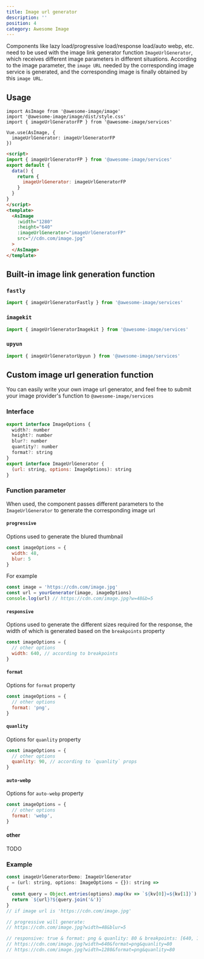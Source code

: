 ```yaml
---
title: Image url generator
description: ''
position: 4
category: Awesome Image
---
```


Components like lazy load/progressive load/response load/auto webp, etc. need to be used with the image link generator function `ImageUrlGenerator`, which receives different image parameters in different situations. According to the image parameter, the `image URL` needed by the corresponding image service is generated, and the corresponding image is finally obtained by this `image URL`.

## Usage

<code-group>

  <code-block label="Global" active>

  ```js[main.js]
  import AsImage from '@awesome-image/image'
  import '@awesome-image/image/dist/style.css'
  import { imageUrlGeneratorFP } from '@awesome-image/services'

  Vue.use(AsImage, {
    imageUrlGenerator: imageUrlGeneratorFP 
  })

  ```
  </code-block>

  <code-block label="Local">

  ```html
  <script>
  import { imageUrlGeneratorFP } from '@awesome-image/services'
  export default {
    data() {
      return {
        imageUrlGenerator: imageUrlGeneratorFP
      }
    }
  }
  </script>
  <template>
    <AsImage
      :width="1280"
      :height="640"
      :imageUrlGenerator="imageUrlGeneratorFP"
      src="//cdn.com/image.jpg"
    >
    </AsImage>
  </template>
  ```
  </code-block>

</code-group>

## Built-in image link generation function
### `fastly`
```js
import { imageUrlGeneratorFastly } from '@awesome-image/services'
```
### `imagekit`
```js
import { imageUrlGeneratorImagekit } from '@awesome-image/services'
```
### `upyun`
```js
import { imageUrlGeneratorUpyun } from '@awesome-image/services'
```

## Custom image url generation function
You can easily write your own image url generator, and feel free to submit your image provider's function to `@awesome-image/services`
### Interface
```js
export interface ImageOptions {
  width?: number
  height?: number
  blur?: number
  quantity?: number
  format?: string
}
export interface ImageUrlGenerator {
  (url: string, options: ImageOptions): string
}

```

### Function parameter
When used, the component passes different parameters to the `ImageUrlGenerator` to generate the corresponding image url
#### `progressive`
Options used to generate the blured thumbnail
````js
const imageOptions = {
  width: 48,
  blur: 5
}
````
For example
```js
const image = 'https://cdn.com/image.jpg'
const url = yourGenerator(image, imageOptions) 
console.log(url) // https://cdn.com/image.jpg?w=48&b=5
```

#### `responsive`
Options used to generate the different sizes required for the response, the width of which is generated based on the `breakpoints` property
````js
const imageOptions = {
  // other options
  width: 640, // according to breakpoints
}
````
#### `format` 
Options for `format` property
````js
const imageOptions = {
  // other options
  format: 'png',
}
````

#### `quanlity`
Options for `quanlity` property
````js
const imageOptions = {
  // other options
  quanlity: 90, // according to `quanlity` props
}
````

#### `auto-webp`
Options for `auto-webp` property
````js
const imageOptions = {
  // other options
  format: 'webp',
}
````

#### other
TODO

### Example
```js
const imageUrlGeneratorDemo: ImageUrlGenerator
  = (url: string, options: ImageOptions = {}): string =>
{
  const query = Object.entries(options).map(kv => `${kv[0]}=${kv[1]}`)
  return `${url}?${query.join('&')}`
}
// if image url is 'https://cdn.com/image.jpg'

// progressive will generate:
// https://cdn.com/image.jpg?width=48&blur=5

// responsive: true & format: png & quanlity: 80 & breakpoints: [640, 1280] will generate:
// https://cdn.com/image.jpg?width=640&format=png&quanlity=80
// https://cdn.com/image.jpg?width=1280&format=png&quanlity=80

```